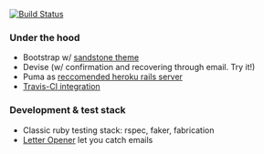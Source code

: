 [![Build Status](https://travis-ci.org/asiniy/aureso_code-exercise.png?branch=master)](https://travis-ci.org/asiniy/aureso_code-exercise)

### Under the hood

* Bootstrap w/ [sandstone theme](https://bootswatch.com/sandstone/)
* Devise (w/ confirmation and recovering through email. Try it!)
* Puma as [reccomended heroku rails server](https://devcenter.heroku.com/changelog-items/594)
* [Travis-CI integration](https://travis-ci.org/asiniy/aureso_code-exercise)

### Development & test stack

* Classic ruby testing stack: rspec, faker, fabrication
* [Letter Opener](https://github.com/ryanb/letter_opener) let you catch emails
